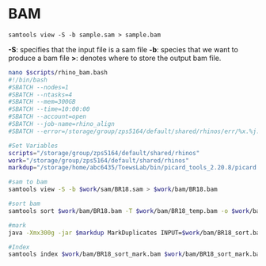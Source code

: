 # BAM
`samtools view -S -b sample.sam > sample.bam`

**-S**: specifies that the input file is a sam file
**-b**: species that we want to produce a bam file
**>**: denotes where to store the output bam file. 

```bash
nano $scripts/rhino_bam.bash
#!/bin/bash
#SBATCH --nodes=1
#SBATCH --ntasks=4
#SBATCH --mem=300GB
#SBATCH --time=10:00:00
#SBATCH --account=open
#SBATCH --job-name=rhino_align
#SBATCH --error=/storage/group/zps5164/default/shared/rhinos/err/%x.%j.out

#Set Variables
scripts="/storage/group/zps5164/default/shared/rhinos"
work="/storage/group/zps5164/default/shared/rhinos"
markdup="/storage/home/abc6435/ToewsLab/bin/picard_tools_2.20.8/picard.jar"

#sam to bam
samtools view -S -b $work/sam/BR18.sam > $work/bam/BR18.bam

#sort bam
samtools sort $work/bam/BR18.bam -T $work/bam/BR18_temp.bam -o $work/bam/BR18_sort.bam

#mark
java -Xmx300g -jar $markdup MarkDuplicates INPUT=$work/bam/BR18_sort.bam OUTPUT=$work/bam/BR18_sort_mark.bam METRICS_FILE=$work/bam/BR18_metrics.txt MAX_FILE_HANDLES_FOR_READ_ENDS_MAP=8000

#Index 
samtools index $work/bam/BR18_sort_mark.bam $work/bam/BR18_sort_mark.bai
```
